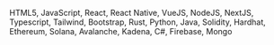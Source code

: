 HTML5, JavaScript, React, React Native, VueJS, NodeJS, NextJS, Typescript, Tailwind, Bootstrap, Rust, Python, Java, Solidity, Hardhat, Ethereum, Solana, Avalanche, Kadena, C#, Firebase, Mongo
<!--
### Hi there 👋

**ruy-dan/ruy-dan** is a ✨ _special_ ✨ repository because its `README.md` (this file) appears on your GitHub profile.

Here are some ideas to get you started:

- 🔭 I’m currently working on ...
- 🌱 I’m currently learning ...
- 👯 I’m looking to collaborate on ...
- 🤔 I’m looking for help with ...
- 💬 Ask me about ...
- 📫 How to reach me: ...
- 😄 Pronouns: ...
- ⚡ Fun fact: ...
-->
